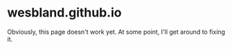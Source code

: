 # wesbland.github.io

Obviously, this page doesn't work yet. At some point, I'll get around to fixing it.
